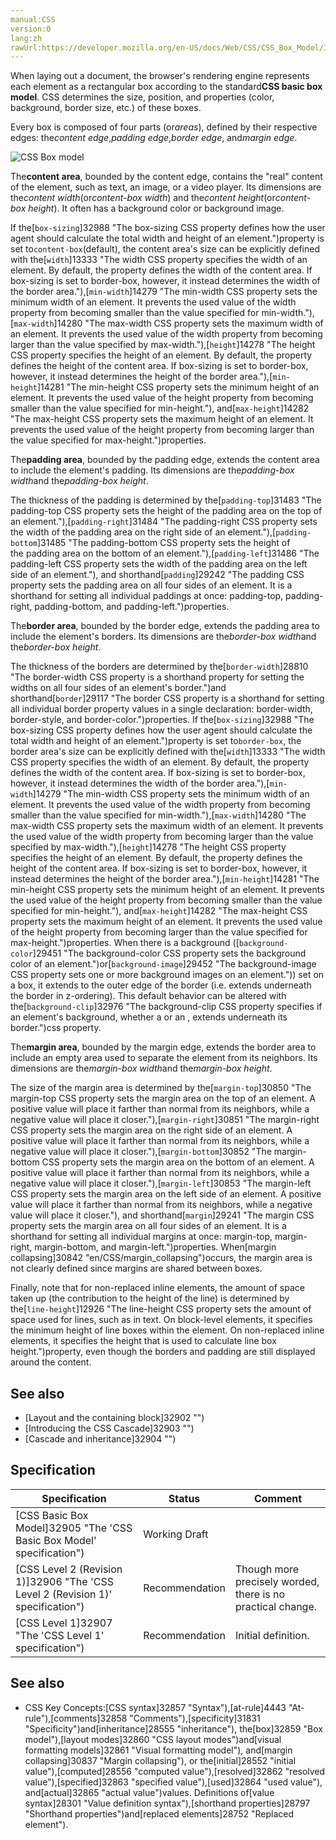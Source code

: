 ```yaml
---
manual:CSS
version:0
lang:zh
rawUrl:https://developer.mozilla.org/en-US/docs/Web/CSS/CSS_Box_Model/Introduction_to_the_CSS_box_model
---
```






When laying out a document, the browser&#39;s rendering engine represents each element as a rectangular box according to the standard**CSS basic box model**. CSS determines the size, position, and properties (color, background, border size, etc.) of these boxes.



Every box is composed of four parts (or*areas*), defined by their respective edges: the*content edge*,*padding edge*,*border edge*, and*margin edge*.



![CSS Box model](%33797.png "")



The**content area**, bounded by the content edge, contains the &quot;real&quot; content of the element, such as text, an image, or a video player. Its dimensions are the*content width*(or*content-box width*) and the*content height*(or*content-box height*). It often has a background color or background image.



If the[`box-sizing`]32988 "The box-sizing CSS property defines how the user agent should calculate the total width and height of an element.")property is set to`content-box`(default), the content area&#39;s size can be explicitly defined with the[`width`]13333 "The width CSS property specifies the width of an element. By default, the property defines the width of the content area. If box-sizing is set to border-box, however, it instead determines the width of the border area."),[`min-width`]14279 "The min-width CSS property sets the minimum width of an element. It prevents the used value of the width property from becoming smaller than the value specified for min-width."),[`max-width`]14280 "The max-width CSS property sets the maximum width of an element. It prevents the used value of the width property from becoming larger than the value specified by max-width."),[`height`]14278 "The height CSS property specifies the height of an element. By default, the property defines the height of the content area. If box-sizing is set to border-box, however, it instead determines the height of the border area."),[`min-height`]14281 "The min-height CSS property sets the minimum height of an element. It prevents the used value of the height property from becoming smaller than the value specified for min-height."), and[`max-height`]14282 "The max-height CSS property sets the maximum height of an element. It prevents the used value of the height property from becoming larger than the value specified for max-height.")properties.



The**padding area**, bounded by the padding edge, extends the content area to include the element&#39;s padding. Its dimensions are the*padding-box width*and the*padding-box height*.



The thickness of the padding is determined by the[`padding-top`]31483 "The padding-top CSS property sets the height of the padding area on the top of an element."),[`padding-right`]31484 "The padding-right CSS property sets the width of the padding area on the right side of an element."),[`padding-bottom`]31485 "The padding-bottom CSS property sets the height of the padding area on the bottom of an element."),[`padding-left`]31486 "The padding-left CSS property sets the width of the padding area on the left side of an element."), and shorthand[`padding`]29242 "The padding CSS property sets the padding area on all four sides of an element. It is a shorthand for setting all individual paddings at once: padding-top, padding-right, padding-bottom, and padding-left.")properties.



The**border area**, bounded by the border edge, extends the padding area to include the element&#39;s borders. Its dimensions are the*border-box width*and the*border-box height*.



The thickness of the borders are determined by the[`border-width`]28810 "The border-width CSS property is a shorthand property for setting the widths on all four sides of an element's border.")and shorthand[`border`]29117 "The border CSS property is a shorthand for setting all individual border property values in a single declaration: border-width, border-style, and border-color.")properties. If the[`box-sizing`]32988 "The box-sizing CSS property defines how the user agent should calculate the total width and height of an element.")property is set to`border-box`, the border area&#39;s size can be explicitly defined with the[`width`]13333 "The width CSS property specifies the width of an element. By default, the property defines the width of the content area. If box-sizing is set to border-box, however, it instead determines the width of the border area."),[`min-width`]14279 "The min-width CSS property sets the minimum width of an element. It prevents the used value of the width property from becoming smaller than the value specified for min-width."),[`max-width`]14280 "The max-width CSS property sets the maximum width of an element. It prevents the used value of the width property from becoming larger than the value specified by max-width."),[`height`]14278 "The height CSS property specifies the height of an element. By default, the property defines the height of the content area. If box-sizing is set to border-box, however, it instead determines the height of the border area."),[`min-height`]14281 "The min-height CSS property sets the minimum height of an element. It prevents the used value of the height property from becoming smaller than the value specified for min-height."), and[`max-height`]14282 "The max-height CSS property sets the maximum height of an element. It prevents the used value of the height property from becoming larger than the value specified for max-height.")properties. When there is a background ([`background-color`]29451 "The background-color CSS property sets the background color of an element.")or[`background-image`]29452 "The background-image CSS property sets one or more background images on an element.")) set on a box, it extends to the outer edge of the border (i.e. extends underneath the border in z-ordering). This default behavior can be altered with the[`background-clip`]32976 "The background-clip CSS property specifies if an element's background, whether a <color> or an <image>, extends underneath its border.")css property.



The**margin area**, bounded by the margin edge, extends the border area to include an empty area used to separate the element from its neighbors. Its dimensions are the*margin-box width*and the*margin-box height*.



The size of the margin area is determined by the[`margin-top`]30850 "The margin-top CSS property sets the margin area on the top of an element. A positive value will place it farther than normal from its neighbors, while a negative value will place it closer."),[`margin-right`]30851 "The margin-right CSS property sets the margin area on the right side of an element. A positive value will place it farther than normal from its neighbors, while a negative value will place it closer."),[`margin-bottom`]30852 "The margin-bottom CSS property sets the margin area on the bottom of an element. A positive value will place it farther than normal from its neighbors, while a negative value will place it closer."),[`margin-left`]30853 "The margin-left CSS property sets the margin area on the left side of an element. A positive value will place it farther than normal from its neighbors, while a negative value will place it closer."), and shorthand[`margin`]29241 "The margin CSS property sets the margin area on all four sides of an element. It is a shorthand for setting all individual margins at once: margin-top, margin-right, margin-bottom, and margin-left.")properties. When[margin collapsing]30842 "en/CSS/margin_collapsing")occurs, the margin area is not clearly defined since margins are shared between boxes.



Finally, note that for non-replaced inline elements, the amount of space taken up (the contribution to the height of the line) is determined by the[`line-height`]12926 "The line-height CSS property sets the amount of space used for lines, such as in text. On block-level elements, it specifies the minimum height of line boxes within the element. On non-replaced inline elements, it specifies the height that is used to calculate line box height.")property, even though the borders and padding are still displayed around the content.


## See also<a name="See_also"></a>

* [Layout and the containing block]32902 "")
* [Introducing the CSS Cascade]32903 "")
* [Cascade and inheritance]32904 "")

## Specification<a name="Specification"></a>

Specification | Status | Comment 
 ---  |  ---  |  ---  | 
[CSS Basic Box Model]32905 "The 'CSS Basic Box Model' specification") | Working Draft |  
[CSS Level 2 (Revision 1)]32906 "The 'CSS Level 2 (Revision 1)' specification") | Recommendation | Though more precisely worded, there is no practical change. 
[CSS Level 1]32907 "The 'CSS Level 1' specification") | Recommendation | Initial definition. 


## See also<a name="See_also_2"></a>

* CSS Key Concepts:[CSS syntax]32857 "Syntax"),[at-rule]4443 "At-rule"),[comments]32858 "Comments"),[specificity]31831 "Specificity")and[inheritance]28555 "inheritance"), the[box]32859 "Box model"),[layout modes]32860 "CSS layout modes")and[visual formatting models]32861 "Visual formatting model"), and[margin collapsing]30837 "Margin collapsing"), or the[initial]28552 "initial value"),[computed]28556 "computed value"),[resolved]32862 "resolved value"),[specified]32863 "specified value"),[used]32864 "used value"), and[actual]32865 "actual value")values. Definitions of[value syntax]28301 "Value definition syntax"),[shorthand properties]28797 "Shorthand properties")and[replaced elements]28752 "Replaced element").



